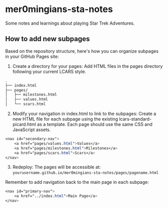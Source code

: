 # mer0mingians-sta-notes
Some notes and learnings about playing Star Trek Adventures.

## How to add new subpages

Based on the repository structure, here's how you can organize subpages in your GitHub Pages site:

1. Create a directory for your pages: Add HTML files in the pages directory following your current LCARS style.
```bash
.
├── index.html
├── pages/
│   ├── milestones.html
│   ├── values.html
│   └── scars.html
```

2. Modify your navigation in index.html to link to the subpages: Create a new HTML file for each subpage using the existing lcars-standard-picard.html as a template. Each page should use the same CSS and JavaScript assets.

```css
<nav id="secondary-nav">
    <a href="pages/values.html">Values</a>
    <a href="pages/milestones.html">Milestones</a>
    <a href="pages/scars.html">Scars</a>
</nav>
```

3. Redeploy: The pages will be accessible at: `yourusername.github.io/mer0mingians-sta-notes/pages/pagename.html`

Remember to add navigation back to the main page in each subpage:
```css
<nav id="primary-nav">
    <a href="../index.html">Main Page</a>
</nav>
```
